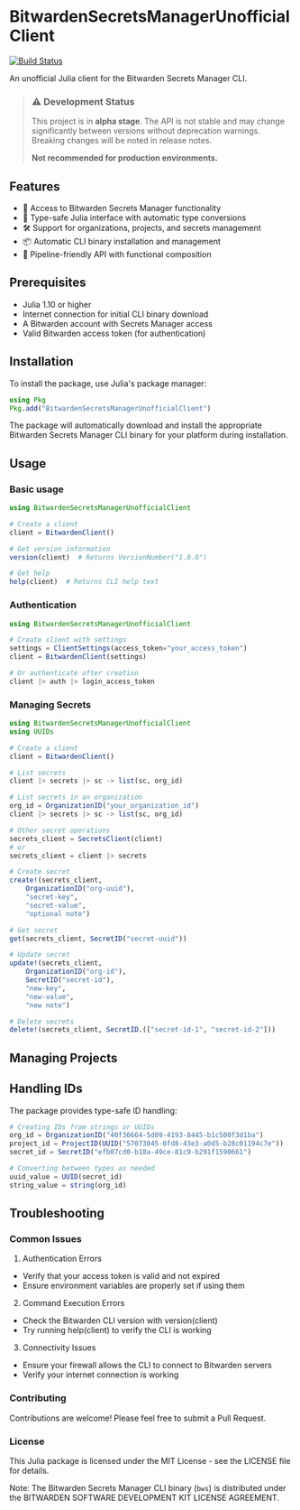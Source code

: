# BitwardenSecretsManagerUnofficialClient

[![Build Status](https://github.com/s-celles/BitwardenSecretsManagerUnofficialClient.jl/actions/workflows/CI.yml/badge.svg?branch=main)](https://github.com/s-celles/BitwardenSecretsManagerUnofficialClient.jl/actions/workflows/CI.yml?query=branch%3Amain)

An unofficial Julia client for the Bitwarden Secrets Manager CLI.

> ### ⚠️ Development Status
> 
> This project is in **alpha stage**. The API is not stable and may change significantly between versions without deprecation warnings. Breaking changes will be noted in release notes.
> 
> **Not recommended for production environments.**

## Features

- 🔑 Access to Bitwarden Secrets Manager functionality
- 🔄 Type-safe Julia interface with automatic type conversions
- 🛠️ Support for organizations, projects, and secrets management
- 📦 Automatic CLI binary installation and management
- 🧩 Pipeline-friendly API with functional composition

## Prerequisites

- Julia 1.10 or higher
- Internet connection for initial CLI binary download
- A Bitwarden account with Secrets Manager access
- Valid Bitwarden access token (for authentication)

## Installation

To install the package, use Julia's package manager:

```julia
using Pkg
Pkg.add("BitwardenSecretsManagerUnofficialClient")
```

The package will automatically download and install the appropriate Bitwarden Secrets Manager CLI binary for your platform during installation.

## Usage

### Basic usage

```julia
using BitwardenSecretsManagerUnofficialClient

# Create a client
client = BitwardenClient()

# Get version information 
version(client)  # Returns VersionNumber("1.0.0")

# Get help
help(client)  # Returns CLI help text
```

### Authentication

```julia
using BitwardenSecretsManagerUnofficialClient

# Create client with settings
settings = ClientSettings(access_token="your_access_token")
client = BitwardenClient(settings)

# Or authenticate after creation
client |> auth |> login_access_token
```

### Managing Secrets

```julia
using BitwardenSecretsManagerUnofficialClient
using UUIDs

# Create a client
client = BitwardenClient()

# List secrets
client |> secrets |> sc -> list(sc, org_id)

# List secrets in an organization
org_id = OrganizationID("your_organization_id")
client |> secrets |> sc -> list(sc, org_id)

# Other secret operations
secrets_client = SecretsClient(client)
# or
secrets_client = client |> secrets

# Create secret
create!(secrets_client, 
    OrganizationID("org-uuid"), 
    "secret-key",
    "secret-value", 
    "optional note")

# Get secret
get(secrets_client, SecretID("secret-uuid"))

# Update secret
update!(secrets_client,
    OrganizationID("org-id"),
    SecretID("secret-id"),
    "new-key",
    "new-value",
    "new note")

# Delete secrets
delete!(secrets_client, SecretID.(["secret-id-1", "secret-id-2"]))
```

## Managing Projects

## Handling IDs

The package provides type-safe ID handling:

```julia
# Creating IDs from strings or UUIDs
org_id = OrganizationID("40f36664-5d09-4193-8445-b1c500f3d1ba")
project_id = ProjectID(UUID("57073045-0fd8-43e3-a0d5-b28c01194c7e"))
secret_id = SecretID("efb07cd0-b18a-49ce-81c9-b291f1590661")

# Converting between types as needed
uuid_value = UUID(secret_id)
string_value = string(org_id)
```

## Troubleshooting
### Common Issues

1. Authentication Errors
- Verify that your access token is valid and not expired
- Ensure environment variables are properly set if using them
2. Command Execution Errors
- Check the Bitwarden CLI version with version(client)
- Try running help(client) to verify the CLI is working
3. Connectivity Issues
- Ensure your firewall allows the CLI to connect to Bitwarden servers
- Verify your internet connection is working

### Contributing
Contributions are welcome! Please feel free to submit a Pull Request.

### License
This Julia package is licensed under the MIT License - see the LICENSE file for details.

Note: The Bitwarden Secrets Manager CLI binary (`bws`) is distributed under the BITWARDEN SOFTWARE DEVELOPMENT KIT LICENSE AGREEMENT.
